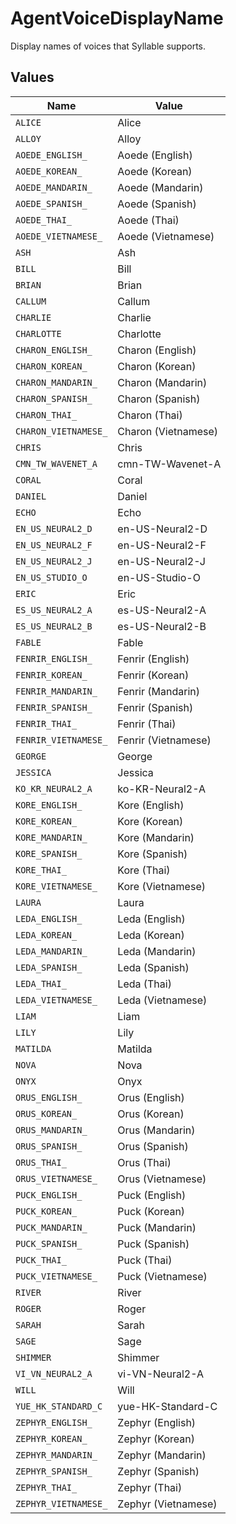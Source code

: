 # AgentVoiceDisplayName

Display names of voices that Syllable supports.


## Values

| Name                 | Value                |
| -------------------- | -------------------- |
| `ALICE`              | Alice                |
| `ALLOY`              | Alloy                |
| `AOEDE_ENGLISH_`     | Aoede (English)      |
| `AOEDE_KOREAN_`      | Aoede (Korean)       |
| `AOEDE_MANDARIN_`    | Aoede (Mandarin)     |
| `AOEDE_SPANISH_`     | Aoede (Spanish)      |
| `AOEDE_THAI_`        | Aoede (Thai)         |
| `AOEDE_VIETNAMESE_`  | Aoede (Vietnamese)   |
| `ASH`                | Ash                  |
| `BILL`               | Bill                 |
| `BRIAN`              | Brian                |
| `CALLUM`             | Callum               |
| `CHARLIE`            | Charlie              |
| `CHARLOTTE`          | Charlotte            |
| `CHARON_ENGLISH_`    | Charon (English)     |
| `CHARON_KOREAN_`     | Charon (Korean)      |
| `CHARON_MANDARIN_`   | Charon (Mandarin)    |
| `CHARON_SPANISH_`    | Charon (Spanish)     |
| `CHARON_THAI_`       | Charon (Thai)        |
| `CHARON_VIETNAMESE_` | Charon (Vietnamese)  |
| `CHRIS`              | Chris                |
| `CMN_TW_WAVENET_A`   | cmn-TW-Wavenet-A     |
| `CORAL`              | Coral                |
| `DANIEL`             | Daniel               |
| `ECHO`               | Echo                 |
| `EN_US_NEURAL2_D`    | en-US-Neural2-D      |
| `EN_US_NEURAL2_F`    | en-US-Neural2-F      |
| `EN_US_NEURAL2_J`    | en-US-Neural2-J      |
| `EN_US_STUDIO_O`     | en-US-Studio-O       |
| `ERIC`               | Eric                 |
| `ES_US_NEURAL2_A`    | es-US-Neural2-A      |
| `ES_US_NEURAL2_B`    | es-US-Neural2-B      |
| `FABLE`              | Fable                |
| `FENRIR_ENGLISH_`    | Fenrir (English)     |
| `FENRIR_KOREAN_`     | Fenrir (Korean)      |
| `FENRIR_MANDARIN_`   | Fenrir (Mandarin)    |
| `FENRIR_SPANISH_`    | Fenrir (Spanish)     |
| `FENRIR_THAI_`       | Fenrir (Thai)        |
| `FENRIR_VIETNAMESE_` | Fenrir (Vietnamese)  |
| `GEORGE`             | George               |
| `JESSICA`            | Jessica              |
| `KO_KR_NEURAL2_A`    | ko-KR-Neural2-A      |
| `KORE_ENGLISH_`      | Kore (English)       |
| `KORE_KOREAN_`       | Kore (Korean)        |
| `KORE_MANDARIN_`     | Kore (Mandarin)      |
| `KORE_SPANISH_`      | Kore (Spanish)       |
| `KORE_THAI_`         | Kore (Thai)          |
| `KORE_VIETNAMESE_`   | Kore (Vietnamese)    |
| `LAURA`              | Laura                |
| `LEDA_ENGLISH_`      | Leda (English)       |
| `LEDA_KOREAN_`       | Leda (Korean)        |
| `LEDA_MANDARIN_`     | Leda (Mandarin)      |
| `LEDA_SPANISH_`      | Leda (Spanish)       |
| `LEDA_THAI_`         | Leda (Thai)          |
| `LEDA_VIETNAMESE_`   | Leda (Vietnamese)    |
| `LIAM`               | Liam                 |
| `LILY`               | Lily                 |
| `MATILDA`            | Matilda              |
| `NOVA`               | Nova                 |
| `ONYX`               | Onyx                 |
| `ORUS_ENGLISH_`      | Orus (English)       |
| `ORUS_KOREAN_`       | Orus (Korean)        |
| `ORUS_MANDARIN_`     | Orus (Mandarin)      |
| `ORUS_SPANISH_`      | Orus (Spanish)       |
| `ORUS_THAI_`         | Orus (Thai)          |
| `ORUS_VIETNAMESE_`   | Orus (Vietnamese)    |
| `PUCK_ENGLISH_`      | Puck (English)       |
| `PUCK_KOREAN_`       | Puck (Korean)        |
| `PUCK_MANDARIN_`     | Puck (Mandarin)      |
| `PUCK_SPANISH_`      | Puck (Spanish)       |
| `PUCK_THAI_`         | Puck (Thai)          |
| `PUCK_VIETNAMESE_`   | Puck (Vietnamese)    |
| `RIVER`              | River                |
| `ROGER`              | Roger                |
| `SARAH`              | Sarah                |
| `SAGE`               | Sage                 |
| `SHIMMER`            | Shimmer              |
| `VI_VN_NEURAL2_A`    | vi-VN-Neural2-A      |
| `WILL`               | Will                 |
| `YUE_HK_STANDARD_C`  | yue-HK-Standard-C    |
| `ZEPHYR_ENGLISH_`    | Zephyr (English)     |
| `ZEPHYR_KOREAN_`     | Zephyr (Korean)      |
| `ZEPHYR_MANDARIN_`   | Zephyr (Mandarin)    |
| `ZEPHYR_SPANISH_`    | Zephyr (Spanish)     |
| `ZEPHYR_THAI_`       | Zephyr (Thai)        |
| `ZEPHYR_VIETNAMESE_` | Zephyr (Vietnamese)  |